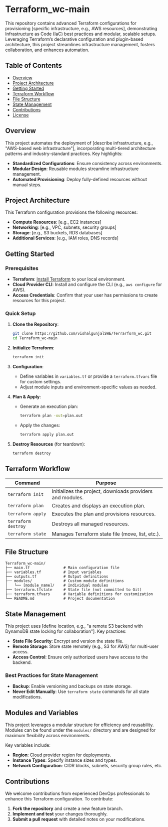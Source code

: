 # Terraform_wc-main

This repository contains advanced Terraform configurations for provisioning [specific infrastructure, e.g., AWS resources], demonstrating Infrastructure as Code (IaC) best practices and modular, scalable setups. Leveraging Terraform’s declarative configuration and plugin-based architecture, this project streamlines infrastructure management, fosters collaboration, and enhances automation.

## Table of Contents

- [Overview](#overview)
- [Project Architecture](#project-architecture)
- [Getting Started](#getting-started)
- [Terraform Workflow](#terraform-workflow)
- [File Structure](#file-structure)
- [State Management](#state-management)
- [Contributions](#contributions)
- [License](#license)

## Overview

This project automates the deployment of [describe infrastructure, e.g., "AWS-based web infrastructure"], incorporating multi-tiered architecture patterns and industry-standard practices. Key highlights:

- **Standardized Configurations**: Ensure consistency across environments.
- **Modular Design**: Reusable modules streamline infrastructure management.
- **Automated Provisioning**: Deploy fully-defined resources without manual steps.

## Project Architecture

This Terraform configuration provisions the following resources:

- **Compute Resources**: [e.g., EC2 instances]
- **Networking**: [e.g., VPC, subnets, security groups]
- **Storage**: [e.g., S3 buckets, RDS databases]
- **Additional Services**: [e.g., IAM roles, DNS records]

## Getting Started

### Prerequisites

- **Terraform**: [Install Terraform](https://www.terraform.io/downloads) to your local environment.
- **Cloud Provider CLI**: Install and configure the CLI (e.g., `aws configure` for AWS).
- **Access Credentials**: Confirm that your user has permissions to create resources for this project.

### Quick Setup

1. **Clone the Repository**:
   ```bash
   git clone https://github.com/vishalgunjalSWE/Terrarform_wc.git
   cd Terraform_wc-main
   ```

2. **Initialize Terraform**:
   ```bash
   terraform init
   ```

3. **Configuration**:
   - Define variables in `variables.tf` or provide a `terraform.tfvars` file for custom settings.
   - Adjust module inputs and environment-specific values as needed.

4. **Plan & Apply**:
   - Generate an execution plan:
     ```bash
     terraform plan -out=plan.out
     ```
   - Apply the changes:
     ```bash
     terraform apply plan.out
     ```

5. **Destroy Resources** (for teardown):
   ```bash
   terraform destroy
   ```

## Terraform Workflow

| Command                   | Purpose                                                    |
|---------------------------|------------------------------------------------------------|
| `terraform init`          | Initializes the project, downloads providers and modules.  |
| `terraform plan`          | Creates and displays an execution plan.                    |
| `terraform apply`         | Executes the plan and provisions resources.                |
| `terraform destroy`       | Destroys all managed resources.                            |
| `terraform state`         | Manages Terraform state file (move, list, etc.).           |

## File Structure

```plaintext
Terraform_wc-main/
├── main.tf               # Main configuration file
├── variables.tf          # Input variables
├── outputs.tf            # Output definitions
├── modules/              # Custom module definitions
│   └── [module_name]/    # Individual modules
├── terraform.tfstate     # State file (not committed to Git)
├── terraform.tfvars      # Variable definitions for customization
└── README.md             # Project documentation
```

## State Management

This project uses [define location, e.g., "a remote S3 backend with DynamoDB state locking for collaboration"]. Key practices:

- **State File Security**: Encrypt and version the state file.
- **Remote Storage**: Store state remotely (e.g., S3 for AWS) for multi-user access.
- **Access Control**: Ensure only authorized users have access to the backend.

### Best Practices for State Management

- **Backup**: Enable versioning and backups on state storage.
- **Never Edit Manually**: Use `terraform state` commands for all state modifications.

## Modules and Variables

This project leverages a modular structure for efficiency and reusability. Modules can be found under the `modules/` directory and are designed for maximum flexibility across environments.

Key variables include:

- **Region**: Cloud provider region for deployments.
- **Instance Types**: Specify instance sizes and types.
- **Network Configuration**: CIDR blocks, subnets, security group rules, etc.

## Contributions

We welcome contributions from experienced DevOps professionals to enhance this Terraform configuration. To contribute:

1. **Fork the repository** and create a new feature branch.
2. **Implement and test** your changes thoroughly.
3. **Submit a pull request** with detailed notes on your modifications.